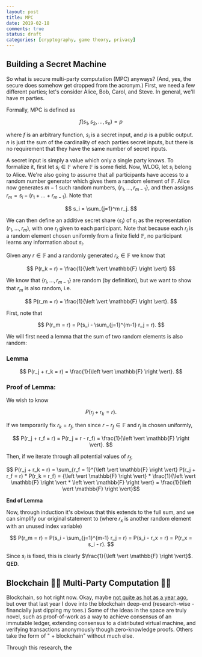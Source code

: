 ```yaml
---
layout: post
title: MPC
date: 2019-02-18
comments: true
status: draft
categories: [cryptography, game theory, privacy]
---
```



## Building a Secret Machine

So what is secure multi-party computation (MPC) anyways? (And, yes, the secure does somehow get dropped from the acronym.) First, we need a few different parties; let's consider Alice, Bob, Carol, and Steve. In general, we'll have $m$ parties.

Formally, MPC is defined as

$$ f(s_1, s_2, ..., s_n) = p $$

where $f$ is an arbitrary function, $s_i$ is a secret input, and $p$ is a public output. $n$ is just the sum of the cardinality of each parties secret inputs, but there is no requirement that they have the same number of secret inputs.

A secret input is simply a value which only a single party knows. To formalize it, first let $s_i \in \mathbb{F}$ where $\mathbb{F}$ is some field. Now, WLOG, let $s_i$ belong to Alice. We're also going to assume that all participants have access to a random number generator which gives them a random element of $\mathbb{F}$. Alice now generates $m-1$ such random numbers, $\{r_1, ..., r_{m-1}\}$, and then assigns $r_m = s_i - (r_1 + ... + r_{m-1})$. Note that

$$ s_i = \sum_{j=1}^m r_j. $$

We can then define an additive secret share $\left \langle s_i \right \rangle$ of $s_i$ as the representation $(r_1, ..., r_m)$, with one $r_i$ given to each participant. Note that because each $r_i$ is a random element chosen uniformly from a finite field $\mathbb{F}$, no participant learns any information about $s_i$.

Given any $r \in \mathbb{F}$ and a randomly generated $r_k \in \mathbb{F}$ we know that

$$ P(r_k = r) = \frac{1}{\left \vert \mathbb{F} \right \vert} $$

We know that $\{r_i, ..., r_{m-1}\}$ are random (by definition), but we want to show that $r_m$ is also random, i.e.

$$ P(r_m = r) = \frac{1}{\left \vert \mathbb{F} \right \vert}. $$

First, note that

$$ P(r_m = r) = P(s_i - \sum_{j=1}^{m-1} r_j = r). $$

We will first need a lemma that the sum of two random elements is also random:

### Lemma
$$ P(r_j + r_k = r) = \frac{1}{\left \vert \mathbb{F} \right \vert}. $$

### Proof of Lemma:

<!-- First, we'll show that the probability that two random numbers are the same is $\frac{1}{\left \vert \mathbb{F} \right \vert}.$ -->

<!-- $$ P(r_j = r_k) = \sum_{r=1}^{\left \vert \mathbb{F} \right \vert} P(r_j = r) * P(r_k = r) = {\left \vert \mathbb{F} \right \vert} * \frac{1}{\left \vert \mathbb{F} \right \vert * \left \vert \mathbb{F} \right \vert} = \frac{1}{\left \vert \mathbb{F} \right \vert}$$ -->

We wish to know

$$ P(r_j + r_k = r). $$

If we temporarily fix $r_k = r_f$, then since $r - r_f \in \mathbb{F}$ and $r_j$ is chosen uniformly,

$$ P(r_j + r_f = r) = P(r_j = r - r_f) = \frac{1}{\left \vert \mathbb{F} \right \vert}. $$

Then, if we iterate through all potential values of $r_f$,

$$ P(r_j + r_k = r) = \sum_{r_f = 1}^{\left \vert \mathbb{F} \right \vert} P(r_j + r_f = r) * P(r_k = r_f) = {\left \vert \mathbb{F} \right \vert} * \frac{1}{\left \vert \mathbb{F} \right \vert * \left \vert \mathbb{F} \right \vert} = \frac{1}{\left \vert \mathbb{F} \right \vert}$$

**End of Lemma**

Now, through induction it's obvious that this extends to the full sum, and we can simplify our original statement to (where $r_x$ is another random element with an unused index variable)

$$ P(r_m = r) = P(s_i - \sum_{j=1}^{m-1} r_j = r) = P(s_i - r_x = r) = P(r_x = s_i - r). $$

Since $s_i$ is fixed, this is clearly $\frac{1}{\left \vert \mathbb{F} \right \vert}$.  **QED**.

## Blockchain 🤷‍♂️ Multi-Party Computation 🙋‍♂️

Blockchain, so hot right now. Okay, maybe [not quite as hot as a year ago](https://www.marketwatch.com/story/bitcoin-peaked-a-year-ago-heres-a-look-at-12-months-of-misery-2018-12-14), but over that last year I dove into the blockchain deep-end (research-wise - financially just dipping my toes.) Some of the ideas in the space are truly novel, such as proof-of-work as a way to achieve consensus of an immutable ledger, extending consensus to a distributed virtual machine, and verifying transactions anonymously though zero-knowledge proofs. Others take the form of "<existing startup> + blockchain" without much else.

Through this research, the

<!-- As a former mathematics student, I have an unusual soft spot for [LaTeX](http://www.latex-project.org/). Despite it's obscenely verbose and quirky syntax, it was more than a breath of fresh air compared to Word's Equation Editor. (It required a highlighting, 4 clicks, and keyboard input to create an exponent, if I remember correctly.) But not only does LaTeX keep your fingers on the keyboard, it's output is [the most beautiful thing I've ever laid eyes on](http://www.somethingofthatilk.com/index.php?id=135). I mean, just look at this inequality: -->

<!-- $$ \left ( \sum_{i=1}^n \left \vert \hat{\mu_i} ( \xi ) \right \vert ^2 \right ) ^ {1/2} \ge A \exp^{-B \vert \Im z \vert} \centerdot (1 + \vert \xi \vert )^{-N} $$ -->

<!-- {% img /images/latex-example.png %} -->
